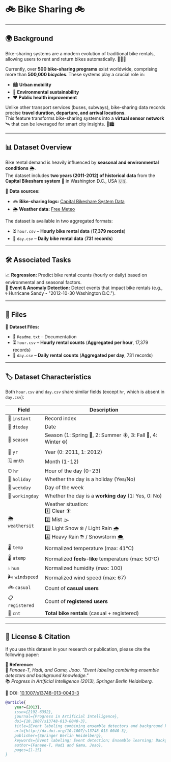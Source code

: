 # 🚲 **Bike Sharing** 🚲  
---

## 🌍 **Background**  

Bike-sharing systems are a modern evolution of traditional bike rentals, allowing users to rent and return bikes automatically. 🚴‍♂️💨  

Currently, over **500 bike-sharing programs** exist worldwide, comprising more than **500,000 bicycles**. These systems play a crucial role in:  

- 🏙️ **Urban mobility**  
- 🌱 **Environmental sustainability**  
- ❤️ **Public health improvement**  

Unlike other transport services (buses, subways), bike-sharing data records precise **travel duration, departure, and arrival locations**.  
This feature transforms bike-sharing systems into a **virtual sensor network** 🛰️ that can be leveraged for smart city insights. 🚦🏙️  

---

## 📊 **Dataset Overview**  

Bike rental demand is heavily influenced by **seasonal and environmental conditions** 🌦️.  
The dataset includes **two years (2011-2012) of historical data** from the **Capital Bikeshare system** 🚴 in Washington D.C., USA 🇺🇸.  

📌 **Data sources:**  
- 🚲 **Bike-sharing logs:** [Capital Bikeshare System Data](http://capitalbikeshare.com/system-data)  
- 🌦 **Weather data:** [Free Meteo](http://www.freemeteo.com)  

The dataset is available in two aggregated formats:  
- ⏳ `hour.csv` – **Hourly bike rental data** (**17,379 records**)  
- 📅 `day.csv` – **Daily bike rental data** (**731 records**)  

---

## 🛠️ **Associated Tasks**  

📈 **Regression:** Predict bike rental counts (hourly or daily) based on environmental and seasonal factors.  
🚨 **Event & Anomaly Detection:** Detect events that impact bike rentals (e.g., 🌀 Hurricane Sandy - "2012-10-30 Washington D.C.").  

---

## 📂 **Files**  

📜 **Dataset Files:**  
- 📖 `Readme.txt` – Documentation  
- ⏳ `hour.csv` – **Hourly rental counts** (**Aggregated per hour**, 17,379 records)  
- 📅 `day.csv` – **Daily rental counts** (**Aggregated per day**, 731 records)  

---

## 🏷️ **Dataset Characteristics**  

Both `hour.csv` and `day.csv` share similar fields (except `hr`, which is absent in `day.csv`):  

| **Field**        | **Description** |
|------------------|---------------|
| 📌 `instant`  | Record index |
| 📅 `dteday`  | Date |
| 🍂 `season`  | Season (1: Spring 🌱, 2: Summer ☀️, 3: Fall 🍁, 4: Winter ❄️) |
| 📆 `yr`  | Year (0: 2011, 1: 2012) |
| 🗓 `mnth`  | Month (1-12) |
| ⏰ `hr`  | Hour of the day (0-23) |
| 🎉 `holiday`  | Whether the day is a holiday (Yes/No) |
| 📅 `weekday`  | Day of the week |
| 🏢 `workingday`  | Whether the day is a **working day** (1: Yes, 0: No) |
| 🌦️ `weathersit` | Weather situation: <br> 1️⃣ Clear ☀️ <br> 2️⃣ Mist 🌫 <br> 3️⃣ Light Snow ❄️ / Light Rain 🌧 <br> 4️⃣ Heavy Rain ⛈ / Snowstorm 🌨️ |
| 🌡️ `temp`  | Normalized temperature (max: 41°C) |
| 🌡️ `atemp`  | Normalized **feels-like** temperature (max: 50°C) |
| 💧 `hum`  | Normalized humidity (max: 100) |
| 🌬️ `windspeed`  | Normalized wind speed (max: 67) |
| 🚲 `casual`  | Count of **casual users** |
| 📋 `registered`  | Count of **registered users** |
| 🔢 `cnt`  | **Total bike rentals** (casual + registered) |

---

## 📜 **License & Citation**  

If you use this dataset in your research or publication, please cite the following paper:  

📖 **Reference:**  
📄 *Fanaee-T, Hadi, and Gama, Joao. "Event labeling combining ensemble detectors and background knowledge."*  
📚 *Progress in Artificial Intelligence (2013), Springer Berlin Heidelberg.*  

🔗 DOI: [10.1007/s13748-013-0040-3](http://dx.doi.org/10.1007/s13748-013-0040-3)  

```bibtex
@article{
    year={2013},
    issn={2192-6352},
    journal={Progress in Artificial Intelligence},
    doi={10.1007/s13748-013-0040-3},
    title={Event labeling combining ensemble detectors and background knowledge},
    url={http://dx.doi.org/10.1007/s13748-013-0040-3},
    publisher={Springer Berlin Heidelberg},
    keywords={Event labeling; Event detection; Ensemble learning; Background knowledge},
    author={Fanaee-T, Hadi and Gama, Joao},
    pages={1-15}
}
